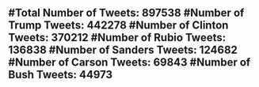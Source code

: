 #Total Number of Tweets: 897538 
#Number of Trump Tweets: 442278
#Number of Clinton Tweets: 370212
#Number of Rubio Tweets: 136838
#Number of Sanders Tweets: 124682
#Number of Carson Tweets: 69843
#Number of Bush Tweets: 44973
---
